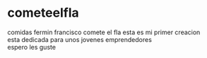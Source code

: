# cometeelfla
comidas fermin francisco comete el fla
esta es mi primer creacion  
esta dedicada para unos jovenes emprendedores  
espero les guste

